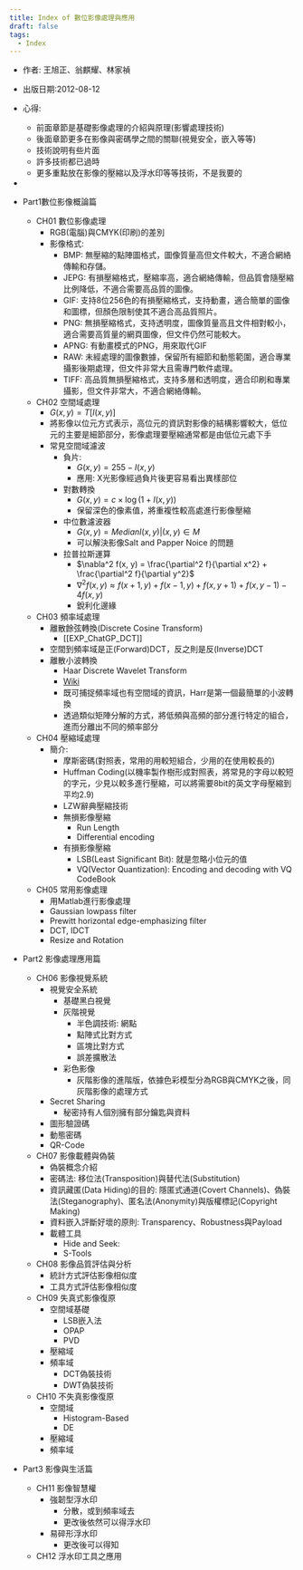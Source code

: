 ```yaml
---
title: Index of 數位影像處理與應用
draft: false
tags:
  - Index
---
```


- 作者: 王旭正、翁麒耀、林家禎
- 出版日期:2012-08-12

- 心得: 
	- 前面章節是基礎影像處理的介紹與原理(影響處理技術)
	- 後面章節更多在影像與密碼學之間的關聯(視覺安全，嵌入等等)
	- 技術說明有些片面
	- 許多技術都已過時
	- 更多重點放在影像的壓縮以及浮水印等等技術，不是我要的

- 

- Part1數位影像概論篇  
	- CH01 數位影像處理  
		- RGB(電腦)與CMYK(印刷)的差別
		- 影像格式: 
			- BMP: 無壓縮的點陣圖格式，圖像質量高但文件較大，不適合網絡傳輸和存儲。  
			- JEPG: 有損壓縮格式，壓縮率高，適合網絡傳輸，但品質會隨壓縮比例降低，不適合需要高品質的圖像。  
			- GIF: 支持8位256色的有損壓縮格式，支持動畫，適合簡單的圖像和圖標，但顏色限制使其不適合高品質照片。  
			- PNG: 無損壓縮格式，支持透明度，圖像質量高且文件相對較小，適合需要高質量的網頁圖像，但文件仍然可能較大。  
			- APNG: 有動畫模式的PNG，用來取代GIF
			- RAW: 未經處理的圖像數據，保留所有細節和動態範圍，適合專業攝影後期處理，但文件非常大且需專門軟件處理。  
			- TIFF: 高品質無損壓縮格式，支持多層和透明度，適合印刷和專業攝影，但文件非常大，不適合網絡傳輸。
	- CH02 空間域處理  
		- $G(x, y)=T[I(x, y)]$
		- 將影像以位元方式表示，高位元的資訊對影像的結構影響較大，低位元的主要是細節部分，影像處理要壓縮通常都是由低位元處下手
		- 常見空間域濾波
			- 負片: 
				- $G(x, y)=255-I(x, y)$
				- 應用: X光影像經過負片後更容易看出異樣部位
			- 對數轉換
				- $G(x, y)=c\times\log(1+I(x, y))$
				- 保留深色的像素值，將重複性較高處進行影像壓縮
			- 中位數濾波器
				- $G(x, y)=Median{I(x, y)|(x, y)\in M}$
				- 可以解決影像Salt and Papper Noice 的問題
			- 拉普拉斯運算
				- $\nabla^2 f(x, y) = \frac{\partial^2 f}{\partial x^2} + \frac{\partial^2 f}{\partial y^2}$
				- $\nabla^2 f(x, y) \approx f(x+1, y) + f(x-1, y) + f(x, y+1) + f(x, y-1) - 4f(x, y)$
				- 銳利化邊緣
	- CH03 頻率域處理  
		- 離散餘弦轉換(Discrete Cosine Transform) 
			-  [[EXP_ChatGP_DCT]]
		- 空間到頻率域是正(Forward)DCT，反之則是反(Inverse)DCT
		- 離散小波轉換
			- Haar Discrete Wavelet Transform
			- [Ｗiki](https://zh.wikipedia.org/zh-tw/%E9%9B%A2%E6%95%A3%E5%B0%8F%E6%B3%A2%E8%AE%8A%E6%8F%9B)
			- 既可捕捉頻率域也有空間域的資訊，Harr是第一個最簡單的小波轉換
			- 透過類似矩陣分解的方式，將低頻與高頻的部分進行特定的組合，進而分離出不同的頻率部分
	- CH04 壓縮域處理  
		- 簡介: 
			- 摩斯密碼(對照表，常用的用較短組合，少用的在使用較長的)
			- Huffman Coding(以機率製作樹形成對照表，將常見的字母以較短的字元，少見以較多進行壓縮，可以將需要8bit的英文字母壓縮到平均2.9)
			- LZW辭典壓縮技術
			- 無損影像壓縮
				- Run Length
				- Differential encoding
			- 有損影像壓縮
				- LSB(Least Significant Bit): 就是忽略小位元的值
				- VQ(Vector Quantization): Encoding and decoding with VQ CodeBook 
	- CH05 常用影像處理  
		- 用Matlab進行影像處理
		- Gaussian lowpass filter
		- Prewitt horizontal edge-emphasizing filter
		- DCT, IDCT
		- Resize and Rotation
- Part2 影像處理應用篇  
	- CH06 影像視覺系統  
		- 視覺安全系統
			- 基礎黑白視覺
			- 灰階視覺
				- 半色調技術: 網點
				- 點陣式比對方式
				- 區塊比對方式
				- 誤差擴散法
			- 彩色影像
				- 灰階影像的進階版，依據色彩模型分為RGB與CMYK之後，同灰階影像的處理方式
		- Secret Sharing
			- 秘密持有人個別擁有部分鑰匙與資料
		- 圖形驗證碼
		- 動態密碼
		- QR-Code
	- CH07 影像載體與偽裝  
		- 偽裝概念介紹
		- 密碼法: 移位法(Transposition)與替代法(Substitution)
		- 資訊藏匿(Data Hiding)的目的: 隱匿式通道(Covert Channels)、偽裝法(Steganography)、匿名法(Anonymity)與版權標記(Copyright Making)
		- 資料嵌入評斷好壞的原則: Transparency、Robustness與Payload
		- 載體工具
			- Hide and Seek: 
			- S-Tools
	- CH08 影像品質評估與分析
		- 統計方式評估影像相似度
		- 工具方式評估影像相似度
	- CH09 失真式影像復原  
		-  空間域基礎
			- LSB嵌入法
			- OPAP
			- PVD
		- 壓縮域
		- 頻率域
			- DCT偽裝技術
			- DWT偽裝技術
	- CH10 不失真影像復原  
		- 空間域
			- Histogram-Based
			- DE
		- 壓縮域
		- 頻率域
- Part3 影像與生活篇  
	- CH11 影像智慧權  
		- 強韌型浮水印
			- 分散，或到頻率域去
			- 更改後依然可以得浮水印
		- 易碎形浮水印
			- 更改後可以得知
	- CH12 浮水印工具之應用


